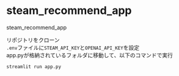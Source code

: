 # steam_recommend_app
steam_recommend_app

リポジトリをクローン  
`.env`ファイルに`STEAM_API_KEY`と`OPENAI_API_KEY`を設定  
app.pyが格納されているフォルダに移動して、以下のコマンドで実行  
```
streamlit run app.py
```
